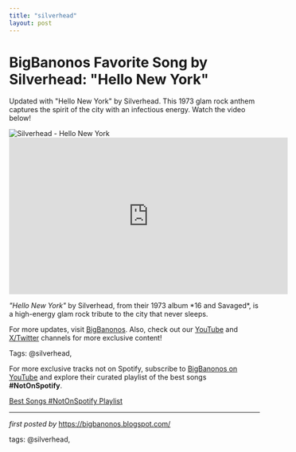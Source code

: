 ```yaml
---
title: "silverhead"
layout: post
---
```

<!-- Title of the Post -->
<h1 >BigBanonos Favorite Song by Silverhead: "Hello New York"</h1> <!-- Introductory Text -->
<p >Updated with "Hello New York" by Silverhead. This 1973 glam rock anthem captures the spirit of the city with an infectious energy. Watch the video below!</p> <!-- Featured Image -->
<div > <img src="https://i.discogs.com/YVVQ-VKUzOrAD4LdTnw2Wn4JrMpVo5dOUd7gR_gpuxk/rs:fit/g:sm/q:90/h:600/w:594/czM6Ly9kaXNjb2dz/LWRhdGFiYXNlLWlt/YWdlcy9SLTUyMTY2/MzctMTU1OTc3NjY5/My0zMzk5LmpwZWc.jpeg" alt="Silverhead - Hello New York" />
</div> <!-- YouTube Video Embed -->
<div > <iframe width="560" height="315" src="https://www.youtube.com/embed/UHsianfRleQ" frameborder="0" allowfullscreen></iframe>
</div> <!-- Song Information -->
<div > <p><em>"Hello New York"</em> by Silverhead, from their 1973 album *16 and Savaged*, is a high-energy glam rock tribute to the city that never sleeps.</p>
</div> <!-- Footer Links -->
<div > <p>For more updates, visit <a href="https://bigbanonos.blogspot.com/" target="_blank">BigBanonos</a>. Also, check out our <a href="https://www.youtube.com/@BigBanonos" target="_blank">YouTube</a> and <a href="https://x.com/bigbanonos" target="_blank">X/Twitter</a> channels for more exclusive content!</p>
</div> <!-- Tags -->
<p >Tags: @silverhead,</p>


<!--Subscribe and Playlist Links-->
<div>
    <p>For more exclusive tracks not on Spotify, subscribe to <a href="https://www.youtube.com/@BigBanonos" target="_blank">BigBanonos on YouTube</a> and explore their curated playlist of the best songs <strong>#NotOnSpotify</strong>.</p>
    <p><a href="https://www.youtube.com/playlist?list=PLtuNtuTatqI0kFahUCbtbfenC_ET5O_tr" target="_blank">Best Songs #NotOnSpotify Playlist<br /></a></p></div>

<hr />

<p><em>first posted by</em> <a href="https://bigbanonos.blogspot.com/" rel="noopener" target="_new">https://bigbanonos.blogspot.com/</a></p>

<p>tags: @silverhead,</p>
